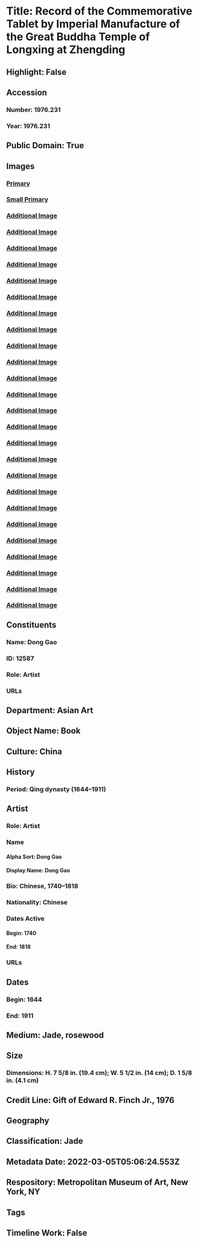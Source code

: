 # Title: Record of the Commemorative Tablet by Imperial Manufacture of the Great Buddha Temple of Longxing at Zhengding
## Highlight: False
## Accession
### Number: 1976.231
### Year: 1976.231
## Public Domain: True
## Images
### [Primary](https://images.metmuseum.org/CRDImages/as/original/1976_231_O1_sf.jpg)
### [Small Primary](https://images.metmuseum.org/CRDImages/as/web-large/1976_231_O1_sf.jpg)
### [Additional Image](https://images.metmuseum.org/CRDImages/as/original/1976_231_O2_sf.jpg)
### [Additional Image](https://images.metmuseum.org/CRDImages/as/original/1976_231_O3_sf.jpg)
### [Additional Image](https://images.metmuseum.org/CRDImages/as/original/1976_231_O4_sf.jpg)
### [Additional Image](https://images.metmuseum.org/CRDImages/as/original/1976_231_O5_sf.jpg)
### [Additional Image](https://images.metmuseum.org/CRDImages/as/original/1976_231_O6_sf.jpg)
### [Additional Image](https://images.metmuseum.org/CRDImages/as/original/1976_231_O7_sf.jpg)
### [Additional Image](https://images.metmuseum.org/CRDImages/as/original/1976_231_O8_sf.jpg)
### [Additional Image](https://images.metmuseum.org/CRDImages/as/original/1976_231_O9_sf.jpg)
### [Additional Image](https://images.metmuseum.org/CRDImages/as/original/1976_231_O10_sf.jpg)
### [Additional Image](https://images.metmuseum.org/CRDImages/as/original/1976_231_O11_sf.jpg)
### [Additional Image](https://images.metmuseum.org/CRDImages/as/original/1976_231_O12_sf.jpg)
### [Additional Image](https://images.metmuseum.org/CRDImages/as/original/1976_231_O13_sf.jpg)
### [Additional Image](https://images.metmuseum.org/CRDImages/as/original/1976_231_O14_sf.jpg)
### [Additional Image](https://images.metmuseum.org/CRDImages/as/original/1976_231_O15_sf.jpg)
### [Additional Image](https://images.metmuseum.org/CRDImages/as/original/1976_231_O16_sf.jpg)
### [Additional Image](https://images.metmuseum.org/CRDImages/as/original/1976_231_O17_sf.jpg)
### [Additional Image](https://images.metmuseum.org/CRDImages/as/original/210183.jpg)
### [Additional Image](https://images.metmuseum.org/CRDImages/as/original/210184.jpg)
### [Additional Image](https://images.metmuseum.org/CRDImages/as/original/210185.jpg)
### [Additional Image](https://images.metmuseum.org/CRDImages/as/original/210186.jpg)
### [Additional Image](https://images.metmuseum.org/CRDImages/as/original/210187.jpg)
### [Additional Image](https://images.metmuseum.org/CRDImages/as/original/210188.jpg)
### [Additional Image](https://images.metmuseum.org/CRDImages/as/original/210189.jpg)
### [Additional Image](https://images.metmuseum.org/CRDImages/as/original/210190.jpg)
### [Additional Image](https://images.metmuseum.org/CRDImages/as/original/210191.jpg)
## Constituents
### Name: Dong Gao
### ID: 12587
### Role: Artist
### URLs
## Department: Asian Art
## Object Name: Book
## Culture: China
## History
### Period: Qing dynasty (1644–1911)
## Artist
### Role: Artist
### Name
#### Alpha Sort: Dong Gao
#### Display Name: Dong Gao
### Bio: Chinese, 1740–1818
### Nationality: Chinese
### Dates Active
#### Begin: 1740
#### End: 1818
### URLs
## Dates
### Begin: 1644
### End: 1911
## Medium: Jade, rosewood
## Size
### Dimensions: H. 7 5/8 in. (19.4 cm); W. 5 1/2 in. (14 cm); D. 1 5/8 in. (4.1 cm)
## Credit Line: Gift of Edward R. Finch Jr., 1976
## Geography
## Classification: Jade
## Metadata Date: 2022-03-05T05:06:24.553Z
## Respository: Metropolitan Museum of Art, New York, NY
## Tags
## Timeline Work: False